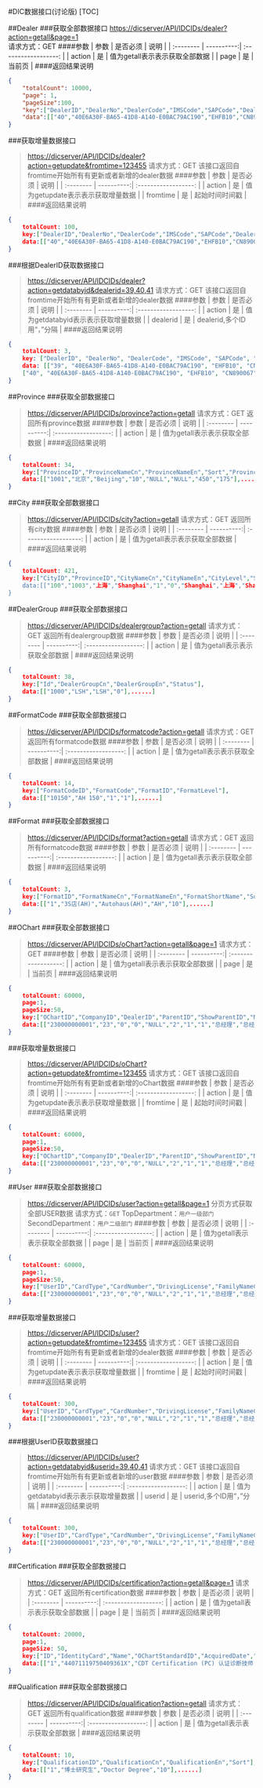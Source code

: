 #DIC数据接口(讨论版)
[TOC]

##Dealer
###获取全部数据接口
    [https://dicserver/API/IDCIDs/dealer?action=getall&page=1](https://dicserver/API/IDCIDs/dealer)<br>
    请求方式：GET
####参数
| 参数        |    是否必须 | 说明                  |
| :--------  | ----------:| :------------------: |
| action     |          是 |  值为getall表示表示获取全部数据      |
| page     |          是 |  当前页      |
####返回结果说明
```json
{
    "totalCount": 10000,
    "page": 1,
    "pageSize":100,
    "key":["DealerID","DealerNo","DealerCode","IMSCode","SAPCode","DealerTypeID","DealerOwnerID","DealerNameCn","DealerNameEn","DealerShortNameCn","DealerShortNameEn","FormatID","FormatCodeID","_formatcode","Format","ProvinceID","CityID","ZipCode","OperatingAddressCn","OperatingAddressEn","FaxCountryNo","FaxAreaNo","FaxNo","PhoneCountryNo","PhoneAreaNo","PhoneNo","SupportPhoneCountryNo","SupportPhoneAreaNo","SupportPhoneNo","Email","HomePage","Status","DealerGroupID","BDC","LeadingGSSN","LeadingDealership","Region"],
    "data":[["40","40E6A30F-BA65-41D8-A140-E0BAC79AC190","EHFB10","CN890067","CN914020","6","1001","安徽之星汽车销售服务有限公司","Anhui Star Automobile Sales & Service Co., Ltd.","安徽之星 ","Anhui Star","1","10250","AH 250","AH250/SC11/BP6","1021","103","230011","汴河路国际汽车城4号展厅","International Autotown No.4 Showroom, Bianhe Road","86","551","439 7668","86","551","64397666","86","551","159 5693 3516","anhuistar@anhuistar-benz.com","","1","1027","2","EHFB10","EHFB10","南"],......]
}
``` 

###获取增量数据接口
>[https://dicserver/API/IDCIDs/dealer?action=getupdate&fromtime=123455](https://dicserver/API/IDCIDs/dealer)
>请求方式：GET
>该接口返回自fromtime开始所有有更新或者新增的dealer数据
####参数
| 参数        |    是否必须 | 说明                  |
| :--------  | ----------:| :------------------: |
| action     |          是 |  值为getupdate表示表示获取增量数据      |
| fromtime     |          是 |  起始时间时间戳      |
####返回结果说明
``` json
{
	totalCount: 100,
    key:["DealerID","DealerNo","DealerCode","IMSCode","SAPCode","DealerTypeID","DealerOwnerID","DealerNameCn","DealerNameEn","DealerShortNameCn","DealerShortNameEn","FormatID","FormatCodeID","_formatcode","Format","ProvinceID","CityID","ZipCode","OperatingAddressCn","OperatingAddressEn","FaxCountryNo","FaxAreaNo","FaxNo","PhoneCountryNo","PhoneAreaNo","PhoneNo","SupportPhoneCountryNo","SupportPhoneAreaNo","SupportPhoneNo","Email","HomePage","Status","DealerGroupID","BDC","LeadingGSSN","LeadingDealership","Region"],
	data:[["40","40E6A30F-BA65-41D8-A140-E0BAC79AC190","EHFB10","CN890067","CN914020","6","1001","安徽之星汽车销售服务有限公司","Anhui Star Automobile Sales & Service Co., Ltd.","安徽之星 ","Anhui Star","1","10250","AH 250","AH250/SC11/BP6","1021","103","230011","汴河路国际汽车城4号展厅","International Autotown No.4 Showroom, Bianhe Road","86","551","439 7668","86","551","64397666","86","551","159 5693 3516","anhuistar@anhuistar-benz.com","","1","1027","2","EHFB10","EHFB10","南"],......]
}
``` 

###根据DealerID获取数据接口
>[https://dicserver/API/IDCIDs/dealer?action=getdatabyid&dealerid=39,40,41](https://dicserver/API/IDCIDs/dealer)
>请求方式：GET
>该接口返回自fromtime开始所有有更新或者新增的dealer数据
####参数
| 参数        |    是否必须 | 说明                  |
| :--------  | ----------:| :------------------: |
| action     |          是 |  值为getdatabyid表示表示获取增量数据      |
| dealerid     |          是 |  dealerid,多个ID用“，”分隔      |
####返回结果说明
``` json
{
    totalCount: 3,
    key: ["DealerID", "DealerNo", "DealerCode", "IMSCode", "SAPCode", "DealerTypeID", "DealerOwnerID", "DealerNameCn", "DealerNameEn", "DealerShortNameCn", "DealerShortNameEn", "FormatID", "FormatCodeID", "_formatcode", "Format", "ProvinceID", "CityID", "ZipCode", "OperatingAddressCn", "OperatingAddressEn", "FaxCountryNo", "FaxAreaNo", "FaxNo", "PhoneCountryNo", "PhoneAreaNo", "PhoneNo", "SupportPhoneCountryNo", "SupportPhoneAreaNo", "SupportPhoneNo", "Email", "HomePage", "Status", "DealerGroupID", "BDC", "LeadingGSSN", "LeadingDealership", "Region"],
    data: [["39", "40E6A30F-BA65-41D8-A140-E0BAC79AC190", "EHFB10", "CN890067", "CN914020", "6", "1001", "安徽之星汽车销售服务有限公司", "Anhui Star Automobile Sales & Service Co., Ltd.", "安徽之星 ", "Anhui Star", "1", "10250", "AH 250", "AH250/SC11/BP6", "1021", "103", "230011", "汴河路国际汽车城4号展厅", "International Autotown No.4 Showroom, Bianhe Road", "86", "551", "439 7668", "86", "551", "64397666", "86", "551", "159 5693 3516", "anhuistar@anhuistar-benz.com", "", "1", "1027", "2", "EHFB10", "EHFB10", "南"],
	["40", "40E6A30F-BA65-41D8-A140-E0BAC79AC190", "EHFB10", "CN890067", "CN914020", "6", "1001", "安徽之星汽车销售服务有限公司", "Anhui Star Automobile Sales & Service Co., Ltd.", "安徽之星 ", "Anhui Star", "1", "10250", "AH 250", "AH250/SC11/BP6", "1021", "103", "230011", "汴河路国际汽车城4号展厅", "International Autotown No.4 Showroom, Bianhe Road", "86", "551", "439 7668", "86", "551", "64397666", "86", "551", "159 5693 3516", "anhuistar@anhuistar-benz.com", "", "1", "1027", "2", "EHFB10", "EHFB10", "南"]]
}

``` 
##Province
###获取全部数据接口
>[https://dicserver/API/IDCIDs/province?action=getall](https://dicserver/API/IDCIDs/province)
>请求方式：GET
>返回所有province数据
####参数
| 参数        |    是否必须 | 说明                  |
| :--------  | ----------:| :------------------: |
| action     |          是 |  值为getall表示表示获取全部数据      |
####返回结果说明
``` json
{
	totalCount: 34,
    key:["ProvinceID","ProvinceNameCn","ProvinceNameEn","Sort","ProvinceShortNameCn","ProvinceShortNameEn","XPos","YPos"],
	data:[["1001","北京","Beijing","10","NULL","NULL","450","175"],......]
}
```
##City
###获取全部数据接口
>[https://dicserver/API/IDCIDs/city?action=getall](https://dicserver/API/IDCIDs/city)
>请求方式：GET
>返回所有city数据
####参数
| 参数        |    是否必须 | 说明                  |
| :--------  | ----------:| :------------------: |
| action     |          是 |  值为getall表示表示获取全部数据      |
####返回结果说明
``` json
{
	totalCount: 421,
    key:["CityID","ProvinceID","CityNameCn","CityNameEn","CityLevel","Sort","City1En","City1Cn","City2En","City2Cn","City3En","City3Cn],
	data:[["100","1003","上海","Shanghai","1","0","Shanghai","上海","Shanghai","上海","Shanghai","上海"],......]
}
```
##DealerGroup
###获取全部数据接口
>[https://dicserver/API/IDCIDs/dealergroup?action=getall](https://dicserver/API/IDCIDs/dealergroup)
>请求方式：GET
>返回所有dealergroup数据
####参数
| 参数        |    是否必须 | 说明                  |
| :--------  | ----------:| :------------------: |
| action     |          是 |  值为getall表示表示获取全部数据      |
####返回结果说明
``` json
{
	totalCount: 38,
    key:["Id","DealerGroupCn","DealerGroupEn","Status"],
	data:[["1000","LSH","LSH","0"],......]
}
```
##FormatCode
###获取全部数据接口
>[https://dicserver/API/IDCIDs/formatcode?action=getall](https://dicserver/API/IDCIDs/formatcode)
>请求方式：GET
>返回所有formatcode数据
####参数
| 参数        |    是否必须 | 说明                  |
| :--------  | ----------:| :------------------: |
| action     |          是 |  值为getall表示表示获取全部数据      |
####返回结果说明
``` json
{
	totalCount: 14,
    key:["FormatCodeID","FormatCode","FormatID","FormatLevel"],
	data:[["10150","AH 150","1","1"],......]
}
```
##Format
###获取全部数据接口
>[https://dicserver/API/IDCIDs/format?action=getall](https://dicserver/API/IDCIDs/formatcode)
>请求方式：GET
>返回所有formatcode数据
####参数
| 参数        |    是否必须 | 说明                  |
| :--------  | ----------:| :------------------: |
| action     |          是 |  值为getall表示表示获取全部数据      |
####返回结果说明
``` json
{
	totalCount: 3,
    key:["FormatID","FormatNameCn","FormatNameEn","FormatShortName","Sort"],
	data:[["1","3S店(AH)","Autohaus(AH)","AH","10"],......]
}
```
##OChart
###获取全部数据接口
>[https://dicserver/API/IDCIDs/oChart?action=getall&page=1](https://dicserver/API/IDCIDs/oChart)
>请求方式：GET
####参数
| 参数        |    是否必须 | 说明                  |
| :--------  | ----------:| :------------------: |
| action     |          是 |  值为getall表示表示获取全部数据      |
| page     |          是 |  当前页      |
####返回结果说明
``` json
{
	totalCount: 60000,
    page:1,
    pageSize:50,
    key:["OChartID","CompanyID","DealerID","ParentID","ShowParentID","NodeCategory","NodeType","OChartStandardID","NameCn","NameEn","DescriptionCn","DescriptionEn","Sort","IsAssistant","IsManagement","IsCustom","BelongDepartment","PositionType","IsEqualToStandardPosition"],
	data:[["230000000001","23","0","0","NULL","2","1","1","总经理","总经理","","","1","0","1","0","3","1","1"],......]
}
``` 

###获取增量数据接口
>[https://dicserver/API/IDCIDs/oChart?action=getupdate&fromtime=123455](https://dicserver/API/IDCIDs/oChart)
>请求方式：GET
>该接口返回自fromtime开始所有有更新或者新增的oChart数据
####参数
| 参数        |    是否必须 | 说明                  |
| :--------  | ----------:| :------------------: |
| action     |          是 |  值为getupdate表示表示获取增量数据      |
| fromtime     |          是 |  起始时间时间戳      |
####返回结果说明
``` json
{
	totalCount: 60000,
    page:1,
    pageSize:50,
    key:["OChartID","CompanyID","DealerID","ParentID","ShowParentID","NodeCategory","NodeType","OChartStandardID","NameCn","NameEn","DescriptionCn","DescriptionEn","Sort","IsAssistant","IsManagement","IsCustom","BelongDepartment","PositionType","IsEqualToStandardPosition"],
	data:[["230000000001","23","0","0","NULL","2","1","1","总经理","总经理","","","1","0","1","0","3","1","1"],......]
}
``` 
##User
###获取全部数据接口
>[https://dicserver/API/IDCIDs/user?action=getall&page=1](https://dicserver/API/IDCIDs/user)
>分页方式获取全部USER数据
>请求方式：`GET`
>TopDepartment：`用户一级部门`
>SecondDepartment：`用户二级部门`
####参数
| 参数        |    是否必须 | 说明                  |
| :--------  | ----------:| :------------------: |
| action     |          是 |  值为getall表示表示获取全部数据      |
| page     |          是 |  当前页      |
####返回结果说明
``` json
{
	totalCount: 60000,
    page:1,
    pageSize:50,
    key:["UserID","CardType","CardNumber","DrivingLicense","FamilyNameCn","GivenNameCn","FamilyNameEn","GivenNameEn","Birthday","Gender","QualificationID","CertificationID","DepartmentID","PositionID","Email","PhoneCountryNo","PhoneAreaNo","PhoneNo","FaxCountryNo","FaxAreaNo","FaxNo","MobilePhoneCountryNo","MobilePhoneNo","DealerID","DealergroupID","TopDepartment","SecondDepartment","Status"],
	data:[["230000000001","23","0","0","NULL","2","1","1","总经理","总经理","","","1","0","1","0","3","1",.....],......]
}
``` 

###获取增量数据接口
>[https://dicserver/API/IDCIDs/user?action=getupdate&fromtime=123455](https://dicserver/API/IDCIDs/dealer)
>请求方式：GET
>该接口返回自fromtime开始所有有更新或者新增的dealer数据
####参数
| 参数        |    是否必须 | 说明                  |
| :--------  | ----------:| :------------------: |
| action     |          是 |  值为getupdate表示表示获取增量数据      |
| fromtime     |          是 |  起始时间时间戳      |
####返回结果说明
``` json
{
	totalCount: 300,
    key:["UserID","CardType","CardNumber","DrivingLicense","FamilyNameCn","GivenNameCn","FamilyNameEn","GivenNameEn","Birthday","Gender","QualificationID","CertificationID","DepartmentID","PositionID","Email","PhoneCountryNo","PhoneAreaNo","PhoneNo","FaxCountryNo","FaxAreaNo","FaxNo","MobilePhoneCountryNo","MobilePhoneNo","DealerID","DealergroupID","TopDepartment","SecondDepartment","Status"],
	data:[["230000000001","23","0","0","NULL","2","1","1","总经理","总经理","","","1","0","1","0","3","1",.....],......]
}
``` 

###根据UserID获取数据接口
>[https://dicserver/API/IDCIDs/user?action=getdatabyid&userid=39,40,41](https://dicserver/API/IDCIDs/dealer)
>请求方式：GET
>该接口返回自fromtime开始所有有更新或者新增的user数据
####参数
| 参数        |    是否必须 | 说明                  |
| :--------  | ----------:| :------------------: |
| action     |          是 |  值为getdatabyid表示表示获取增量数据      |
| userid     |          是 |  userid,多个ID用“，”分隔      |
####返回结果说明
``` json
{
	totalCount: 300,
    key:["UserID","CardType","CardNumber","DrivingLicense","FamilyNameCn","GivenNameCn","FamilyNameEn","GivenNameEn","Birthday","Gender","QualificationID","CertificationID","DepartmentID","PositionID","Email","PhoneCountryNo","PhoneAreaNo","PhoneNo","FaxCountryNo","FaxAreaNo","FaxNo","MobilePhoneCountryNo","MobilePhoneNo","DealerID","DealergroupID","TopDepartment","SecondDepartment","Status"],
	data:[["230000000001","23","0","0","NULL","2","1","1","总经理","总经理","","","1","0","1","0","3","1",.....],......]
}
``` 

##Certification
###获取全部数据接口
>[https://dicserver/API/IDCIDs/certification?action=getall&page=1](https://dicserver/API/IDCIDs/certification)
>请求方式：GET
>返回所有certification数据
####参数
| 参数        |    是否必须 | 说明                  |
| :--------  | ----------:| :------------------: |
| action     |          是 |  值为getall表示表示获取全部数据      |
| page       |          是 |  当前页      |
####返回结果说明
``` json
{
	totalCount: 20000,
	page:1,
	pageSize: 50,
    key:["ID","IdentityCard","Name","OChartStandardID","AcquiredDate","CreateDate"],
	data:[["1","44071119750409361X","CDT Certification (PC) 认证诊断技师 （乘用车）","80,150,165","2005-11-01 00:00:00.000","2015-09-21 16:15:31.317"],......]
}
```

##Qualification
###获取全部数据接口
>[https://dicserver/API/IDCIDs/qualification?action=getall](https://dicserver/API/IDCIDs/qualification)
>请求方式：GET
>返回所有qualification数据
####参数
| 参数        |    是否必须 | 说明                  |
| :--------  | ----------:| :------------------: |
| action     |          是 |  值为getall表示表示获取全部数据      |
####返回结果说明
``` json
{
	totalCount: 10,
    key:["QualificationID","QualificationCn","QualificationEn","Sort"],
	data:[["1","博士研究生","Doctor Degree","10"],......]
}
```
